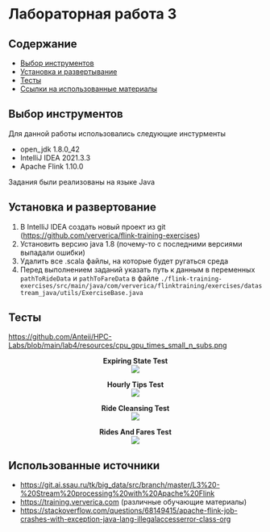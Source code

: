 # Лабораторная работа 3

## Содержание

* [Выбор инструментов](#выбор-инструментов)
* [Установка и развертывание](#установка-и-развертывание)
* [Тесты](#тесты)
* [Ссылки на использованные материалы](#ссылки-на-использованные-материалы)

## Выбор инструментов

Для данной работы использовались следующие инстурменты
* open_jdk 1.8.0_42
* IntelliJ IDEA 2021.3.3
* Apache Flink 1.10.0

Задания были реализованы на языке Java

## Установка и развертование

1. В IntelliJ IDEA создать новый проект из git (https://github.com/ververica/flink-training-exercises)
2. Установить версию java 1.8 (почему-то с последними версиями выпадали ошибки)
3. Удалить все .scala файлы, на которые будет ругаться среда
4. Перед выполнением заданий указать путь к данным в переменных ```pathToRideData``` и ```pathToFareData``` в файле ```./flink-training-exercises/src/main/java/com/ververica/flinktraining/exercises/datastream_java/utils/ExerciseBase.java```

## Тесты
https://github.com/Anteii/HPC-Labs/blob/main/lab4/resources/cpu_gpu_times_small_n_subs.png
<p align="center">
  <b>Expiring State Test</b><br>
  <img src="ExpiringStateTest.png"/>
</p>

<p align="center">
  <b>Hourly Tips Test</b><br>
  <img src="HourlyTipsTest.png"/>
</p>

<p align="center">
  <b>Ride Cleansing Test</b><br>
  <img src="RideCleansingTest.png"/>
</p>

<p align="center">
  <b>Rides And Fares Test</b><br>
  <img src="RidesAndFaresTest.png"/>
</p>

## Использованные источники

* https://git.ai.ssau.ru/tk/big_data/src/branch/master/L3%20-%20Stream%20processing%20with%20Apache%20Flink
*  https://training.ververica.com (различные обучающие материалы)
* https://stackoverflow.com/questions/68149415/apache-flink-job-crashes-with-exception-java-lang-illegalaccesserror-class-org